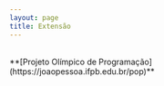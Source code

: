 ```yaml
---
layout: page
title: Extensão
---
```


<br/>
**[Projeto Olímpico de Programação](https://joaopessoa.ifpb.edu.br/pop)**
